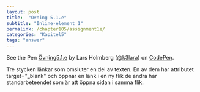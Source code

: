 ```yaml
---
layout: post
title:  "Övning 5.1.e"
subtitle: "Inline-element 1"
permalink: /chapter105/assignment1e/
categories: "Kapitel5"
tags: "answer"
---
```

<p data-height="720" data-theme-id="light" data-slug-hash="MpPYrj" data-default-tab="html,result" data-user="k3lara" data-embed-version="2" data-pen-title="Övning5.1.e" class="codepen">See the Pen <a href="http://codepen.io/k3lara/pen/MpPYrj/">Övning5.1.e</a> by Lars Holmberg (<a href="http://codepen.io/k3lara">@k3lara</a>) on <a href="http://codepen.io">CodePen</a>.</p>
<script async src="https://production-assets.codepen.io/assets/embed/ei.js"></script>
<figcaption>Tre stycken länkar som omsluter en del av texten. En av dem har attributet target="_blank" och öppnar en länk i en ny flik de andra har standarbeteendet som är att öppna sidan i samma flik.  </figcaption>
